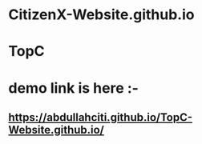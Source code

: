# CitizenX-Website.github.io
# TopC
# demo link is here :- 
## https://abdullahciti.github.io/TopC-Website.github.io/
